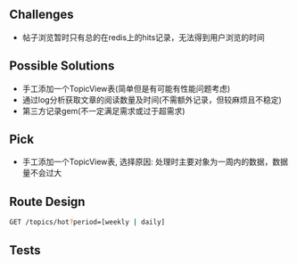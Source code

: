 ## Challenges
* 帖子浏览暂时只有总的在redis上的hits记录，无法得到用户浏览的时间

## Possible Solutions
* 手工添加一个TopicView表(简单但是有可能有性能问题考虑)
* 通过log分析获取文章的阅读数量及时间(不需额外记录，但较麻烦且不稳定)
* 第三方记录gem(不一定满足需求或过于超需求)

## Pick
* 手工添加一个TopicView表, 选择原因: 处理时主要对象为一周内的数据，数据量不会过大

## Route Design
```bash
GET /topics/hot?period=[weekly | daily]
```

## Tests
